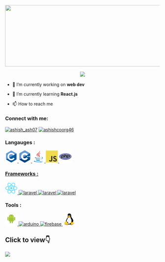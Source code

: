 <div align="center">
<img height="200" width="900" src="https://i.pinimg.com/originals/f1/ed/a4/f1eda4768df8d8135c779772f2833e88.gif">
</div>



<p align="center">

<img src="https://readme-typing-svg.herokuapp.com?color=0d8eceF&size=30&center=true&vCenter=true&width=550&height=70&lines=Hey+There+👋+I'm+Ashish+N+M;">

</p>




- 🔭 I’m currently working on **web dev**

- 🌱 I’m currently learning **React.js**

- 📫 How to reach me 

<h3 align="left">Connect with me:</h3>
<p align="left">
<a href="https://instagram.com/ashish_ash07" target="blank"><img align="center" src="https://raw.githubusercontent.com/rahuldkjain/github-profile-readme-generator/master/src/images/icons/Social/instagram.svg" alt="ashish_ash07" height="30" width="40" /></a>
<a href="https://auth.geeksforgeeks.org/user/ashishcoorg46" target="blank"><img align="center" src="https://raw.githubusercontent.com/rahuldkjain/github-profile-readme-generator/master/src/images/icons/Social/geeks-for-geeks.svg" alt="ashishcoorg46" height="30" width="40" /></a>
</p>

<h3 align="left">Langauges :</h3>
<p align="left"> <a href="https://www.cprogramming.com/" target="_blank" rel="noreferrer"> <img src="https://raw.githubusercontent.com/devicons/devicon/master/icons/c/c-original.svg" alt="c" width="40" height="40"/> </a> <a href="https://www.w3schools.com/cpp/" target="_blank" rel="noreferrer"> <img src="https://raw.githubusercontent.com/devicons/devicon/master/icons/cplusplus/cplusplus-original.svg" alt="cplusplus" width="40" height="40"/> </a> <a href="https://www.java.com" target="_blank" rel="noreferrer"> <img src="https://raw.githubusercontent.com/devicons/devicon/master/icons/java/java-original.svg" alt="java" width="40" height="40"/> <a href="https://www.python.org" target="_blank" rel="noreferrer"> <img src="https://raw.githubusercontent.com/devicons/devicon/master/icons/javascript/javascript-original.svg" alt="python" width="40" height="40"/> <a href="https://www.php.org" target="_blank" rel="noreferrer"> <img src="https://raw.githubusercontent.com/devicons/devicon/master/icons/php/php-original.svg" alt="python" width="40" height="40"/></p>

<h3 align="left">Frameworks :</h3>
<p align="left"><a href="https://reactjs/en" target="_blank" rel="noreferrer"> <img src="https://raw.githubusercontent.com/devicons/devicon/master/icons/react/react-original.svg" alt="react" width="40" height="40"/> </a> <a href="https://www.vuejs.com/en" target="_blank" rel="noreferrer"> <img src="https://raw.githubusercontent.com/devicons/devicon/master/icons/vuejs/vuejs" alt="laravel" width="40" height="40"/> <a href="https://nodejs/en" target="_blank" rel="noreferrer"> <img src="https://raw.githubusercontent.com/devicons/devicon/master/icons/nodejs/nodejs" alt="laravel" width="40" height="40"/><a href="https://laravel/en" target="_blank" rel="noreferrer"> <img src="https://raw.githubusercontent.com/devicons/devicon/master/icons/laravel/laravel" alt="laravel" width="40" height="40"/></a></p>

<h3 align="left">Tools :</h3>
<p align="left"> <a href="https://developer.android.com" target="_blank" rel="noreferrer"> <img src="https://raw.githubusercontent.com/devicons/devicon/master/icons/android/android-original-wordmark.svg" alt="android" width="40" height="40"/> </a>
 <a href="https://www.arduino.cc/" target="_blank" rel="noreferrer"> <img src="https://cdn.worldvectorlogo.com/logos/arduino-1.svg" alt="arduino" width="40" height="40"/>  <a href="https://firebase.google.com/" target="_blank" rel="noreferrer"> <img src="https://www.vectorlogo.zone/logos/firebase/firebase-icon.svg" alt="firebase" width="40" height="40"/>  </a> <a href="https://www.linux.org/" target="_blank" rel="noreferrer"> <img src="https://raw.githubusercontent.com/devicons/devicon/master/icons/linux/linux-original.svg" alt="linux" width="40" height="40"/> </a> <a href="https://opencv.org/" target="_blank" rel="noreferrer"> </a></a> <a href="https://scikit-learn.org/" target="_blank" rel="noreferrer"> </a>

<h2>Click to view👇</h2>
<a href="https://www.holopin.io/@ashish_ash07#" target="_blank" rel="noreferrer"><img src="https://boards.holopin.io/ashish_ash07" /></a>
